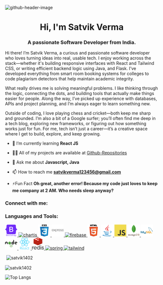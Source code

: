 ![github-header-image](https://github.com/user-attachments/assets/9d7f771b-0ed8-4150-9e15-15e34215aaef)

<h1 align="center">Hi, I'm Satvik Verma</h1>
<h3 align="center">A passionate Software Developer from India.</h3>
Hi there! I’m Satvik Verma, a curious and passionate software developer who loves turning ideas into real, usable tech. I enjoy working across the stack—whether it's building responsive interfaces with React and Tailwind CSS, or writing efficient backend logic using Java, and Flask. I’ve developed everything from smart room booking systems for colleges to code plagiarism detectors that help maintain academic integrity.

What really drives me is solving meaningful problems. I like thinking through the logic, connecting the dots, and building tools that actually make things easier for people. Along the way, I’ve picked up experience with databases, APIs and project planning, and I’m always eager to learn something new.

Outside of coding, I love playing chess and cricket—both keep me sharp and grounded. I’m also a bit of a Google surfer; you’ll often find me deep in a tech blog, exploring new frameworks, or figuring out how something works just for fun. For me, tech isn’t just a career—it’s a creative space where I get to build, explore, and keep growing.

- 🌱 I’m currently learning **React JS**

- 👨‍💻 All of my projects are available at [Github-Repositories](Github-Repositories)

- 💬 Ask me about **Javascript, Java**

- 📫 How to reach me **satvikverma123456@gmail.com**

- ⚡Fun Fact **Oh great, another error! Because my code just loves to keep me company at 2 AM. Who needs sleep anyway?**

<h3 align="left">Connect with me:</h3>
<p align="left">
</p>

<h3 align="left">Languages and Tools:</h3>
<p align="left"> <a href="https://getbootstrap.com" target="_blank" rel="noreferrer"> <img src="https://raw.githubusercontent.com/devicons/devicon/master/icons/bootstrap/bootstrap-plain-wordmark.svg" alt="bootstrap" width="40" height="40"/> </a> <a href="https://www.chartjs.org" target="_blank" rel="noreferrer"> <img src="https://www.chartjs.org/media/logo-title.svg" alt="chartjs" width="40" height="40"/> </a> <a href="https://www.w3schools.com/css/" target="_blank" rel="noreferrer"> <img src="https://raw.githubusercontent.com/devicons/devicon/master/icons/css3/css3-original-wordmark.svg" alt="css3" width="40" height="40"/> </a> <a href="https://expressjs.com" target="_blank" rel="noreferrer"> <img src="https://raw.githubusercontent.com/devicons/devicon/master/icons/express/express-original-wordmark.svg" alt="express" width="40" height="40"/> </a> <a href="https://firebase.google.com/" target="_blank" rel="noreferrer"> <img src="https://www.vectorlogo.zone/logos/firebase/firebase-icon.svg" alt="firebase" width="40" height="40"/> </a> <a href="https://www.w3.org/html/" target="_blank" rel="noreferrer"> <img src="https://raw.githubusercontent.com/devicons/devicon/master/icons/html5/html5-original-wordmark.svg" alt="html5" width="40" height="40"/> </a> <a href="https://www.java.com" target="_blank" rel="noreferrer"> <img src="https://raw.githubusercontent.com/devicons/devicon/master/icons/java/java-original.svg" alt="java" width="40" height="40"/> </a> <a href="https://developer.mozilla.org/en-US/docs/Web/JavaScript" target="_blank" rel="noreferrer"> <img src="https://raw.githubusercontent.com/devicons/devicon/master/icons/javascript/javascript-original.svg" alt="javascript" width="40" height="40"/> </a> <a href="https://www.mongodb.com/" target="_blank" rel="noreferrer"> <img src="https://raw.githubusercontent.com/devicons/devicon/master/icons/mongodb/mongodb-original-wordmark.svg" alt="mongodb" width="40" height="40"/> </a> <a href="https://www.mysql.com/" target="_blank" rel="noreferrer"> <img src="https://raw.githubusercontent.com/devicons/devicon/master/icons/mysql/mysql-original-wordmark.svg" alt="mysql" width="40" height="40"/> </a> <a href="https://nodejs.org" target="_blank" rel="noreferrer"> <img src="https://raw.githubusercontent.com/devicons/devicon/master/icons/nodejs/nodejs-original-wordmark.svg" alt="nodejs" width="40" height="40"/> </a> <a href="https://reactjs.org/" target="_blank" rel="noreferrer"> <img src="https://raw.githubusercontent.com/devicons/devicon/master/icons/react/react-original-wordmark.svg" alt="react" width="40" height="40"/> </a> <a href="https://redis.io" target="_blank" rel="noreferrer"> <img src="https://raw.githubusercontent.com/devicons/devicon/master/icons/redis/redis-original-wordmark.svg" alt="redis" width="40" height="40"/> </a> <a href="https://spring.io/" target="_blank" rel="noreferrer"> <img src="https://www.vectorlogo.zone/logos/springio/springio-icon.svg" alt="spring" width="40" height="40"/> </a> <a href="https://tailwindcss.com/" target="_blank" rel="noreferrer"> <img src="https://www.vectorlogo.zone/logos/tailwindcss/tailwindcss-icon.svg" alt="tailwind" width="40" height="40"/> </a> </p>


<p>&nbsp;<img align="center" src="https://github-readme-stats.vercel.app/api?username=satvik1402&show_icons=true&locale=en" alt="satvik1402" /></p>

<p><img align="center" src="https://github-readme-streak-stats.herokuapp.com/?user=satvik1402&" alt="satvik1402" /></p>





![Top Langs](https://github-readme-stats.vercel.app/api/top-langs/?username=satvik1402&layout=compact)
